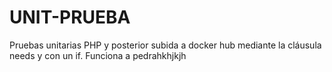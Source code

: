 # UNIT-PRUEBA

  Pruebas unitarias PHP y posterior subida a docker hub mediante la cláusula needs y con un if. Funciona
a pedrahkhjkjh
